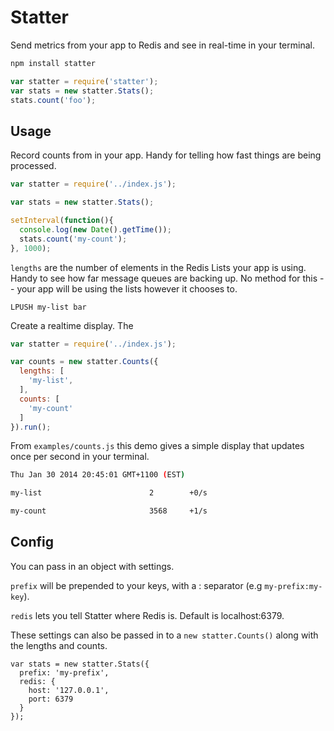 # Statter

Send metrics from your app to Redis and see in real-time in your terminal.

```bash
npm install statter
```

```javascript
var statter = require('statter');
var stats = new statter.Stats();
stats.count('foo');
```

## Usage

Record counts from in your app. Handy for telling how fast things are
being processed.

```javascript
var statter = require('../index.js');

var stats = new statter.Stats();

setInterval(function(){
  console.log(new Date().getTime());
  stats.count('my-count');
}, 1000);
```

`lengths` are the number of elements in the Redis Lists your app is
using. Handy to see how far message queues are backing up. No method
for this -- your app will be using the lists however it chooses to.

```
LPUSH my-list bar
```


Create a realtime display. The 

```javascript
var statter = require('../index.js');

var counts = new statter.Counts({
  lengths: [
    'my-list', 
  ],
  counts: [
    'my-count'
  ]
}).run();
```

From `examples/counts.js` this demo gives a simple display that
updates once per second in your terminal.

```bash
Thu Jan 30 2014 20:45:01 GMT+1100 (EST)

my-list                        2        +0/s

my-count                       3568     +1/s
```

## Config

You can pass in an object with settings.

`prefix` will be prepended to your keys, with a : separator (e.g
`my-prefix:my-key`).

`redis` lets you tell Statter where Redis is. Default is
localhost:6379.

These settings can also be passed in to a `new statter.Counts()` along
with the lengths and counts.

```javasctips
var stats = new statter.Stats({
  prefix: 'my-prefix',
  redis: {
    host: '127.0.0.1',
    port: 6379
  }
});

```